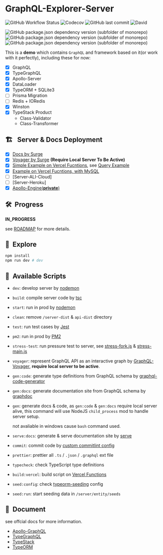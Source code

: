 # GraphQL-Explorer-Server

![GitHub Workflow Status](https://img.shields.io/github/workflow/status/linbudu599/GraphQL-Explorer-Server/GraphQL-Explorer-Server)
![Codecov](https://img.shields.io/codecov/c/github/linbudu599/GraphQL-Explorer-Server)
![GitHub last commit](https://img.shields.io/github/last-commit/linbudu599/GraphQL-Explorer-Server)
![David](https://img.shields.io/david/dev/linbudu599/GraphQL-Explorer-Server?label=dependencies)

![GitHub package.json dependency version (subfolder of monorepo)](https://img.shields.io/github/package-json/dependency-version/linbudu599/GraphQL-Explorer/graphql)
![GitHub package.json dependency version (subfolder of monorepo)](https://img.shields.io/github/package-json/dependency-version/linbudu599/GraphQL-Explorer/type-graphql)
![GitHub package.json dependency version (subfolder of monorepo)](https://img.shields.io/github/package-json/dependency-version/linbudu599/GraphQL-Explorer/apollo-server)

This is a **demo** which contains `GraphQL` and framework based on it(or work with it perfectly), including these for now:

- [x] GraphQL
- [x] TypeGraphQL
- [x] Apollo-Server
- [x] DataLoader
- [x] TypeORM + SQLite3
- [ ] Prisma Migration
- [ ] Redis + IORedis
- [x] Winston
- [x] TypeStack Product
  - Class-Validator
  - Class-Transformer

## 🏗️ &nbsp; Server & Docs Deployment

- [x] [Docs by Surge](http://graphql-explorer-docs.surge.sh/)
- [x] [Voyager by Surge](http://graphql-explorer-voyager.surge.sh/) **(Require Local Server To Be Active)**
- [x] [Simple Example on Vercel Fucntions](https://graphql-faas.vercel.app/api/graphql), see [Query Example](./api/graphql/query.graphql)
- [x] [Example on Vercel Fucntions, with MySQL](https://graphql-faas.linbudu599.vercel.app/api/migrate)
- [ ] [Server-ALI-Cloud]
- [ ] [Server-Heroku]
- [x] [Apollo-Engine(**private**)](https://studio.apollographql.com/graph/My-Graph-innqj/explorer?schemaTag=current)

## 🛠️&nbsp; Progress

**IN_PROGRESS**

see [ROADMAP](https://github.com/linbudu599/GraphQL-Explorer/issues/1) for more details.

## 🚀&nbsp; Explore

```bash
npm install
npm run dev # dev
```

## 🛵&nbsp; Available Scripts

- `dev`: develop server by [nodemon](https://github.com/remy/nodemon)
- `build`: compile server code by [tsc](https://github.com/microsoft/TypeScript)
- `start`: run in prod by [nodemon](https://github.com/remy/nodemon)
- `clean`: remove `/server-dist` & `api-dist` directory
- `test`: run test cases by [Jest](https://github.com/facebook/jest)
- `pm2`: run in prod by [PM2](https://github.com/Unitech/pm2)
- `stress-test`: run pressure test to server, see [stress-fork.js](./st-fork.js) & [stress-main.js](./st-main.js)
- `voyager`: represent GraphQL API as an interactive graph by [GraphQL-Voyager](https://github.com/APIs-guru/graphql-voyager), **require local server to be active**.
- `gen:code`: generate type definitions from GraphQL schema by [graphql-code-generator](https://github.com/dotansimha/graphql-code-generator)
- `gen:docs`: generate documentation site from GraphQL schema by [graphdoc](https://github.com/2fd/graphdoc)
- `gen`: generate docs & code, as `gen:code` & `gen:docs` require local server alive, this command will use NodeJS `child_process` mod to handle server setup.

  not avaliable in windows cause `bash` command used.

- `serve:docs`: generate & serve documentation site by [serve](https://github.com/vercel/serve)
- `commit`: commit code by [custom commitlint config](.cz-config.js)
- `prettier`: prettier all `.ts` / `.json` / `.graphql` ext file
- `typecheck`: check TypeScript type definitions
- `build:vercel`: build script on [Vercel Functions](https://vercel.com/)
- `seed:config`: check [typeorm-seeding](https://github.com/w3tecch/typeorm-seeding) config
- `seed:run`: start seeding data in `/server/entity/seeds`

## 📔&nbsp; Document

see offcial docs for more information.

- [Apollo-GraphQL](https://www.apollographql.com/docs/)
- [TypeGraphQL](https://typegraphql.com/)
- [TypeStack](https://github.com/typestack)
- [TypeORM](https://github.com/typeorm)
